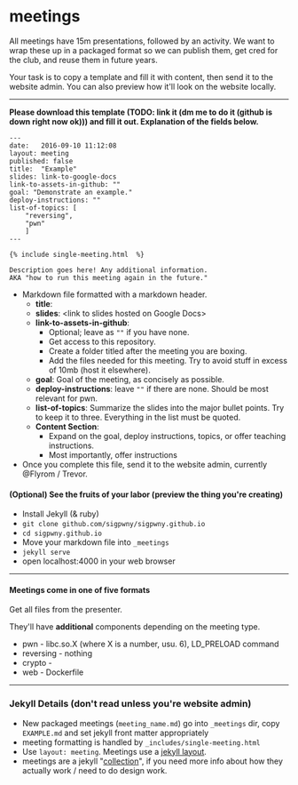 # meetings
All meetings have 15m presentations, followed by an activity. We want to
wrap these up in a packaged format so we can publish them, get cred for the
club, and reuse them in future years.

Your task is to copy a template and fill it with content, then send it to
the website admin. You can also preview how it'll look on the website
locally.

---

**Please download this template (TODO: link it (dm me to do it (github is down right now ok))) and fill it out. Explanation of the fields below.** 
```
---
date:   2016-09-10 11:12:08
layout: meeting
published: false
title:  "Example"
slides: link-to-google-docs
link-to-assets-in-github: ""
goal: "Demonstrate an example."
deploy-instructions: ""
list-of-topics: [
	"reversing",
	"pwn"
	]
---

{% include single-meeting.html  %}

Description goes here! Any additional information.
AKA "how to run this meeting again in the future."
```

* Markdown file formatted with a markdown header.
	* **title**: 
	* **slides**: \<link to slides hosted on Google Docs\>
	* **link-to-assets-in-github**:
		* Optional; leave as `""` if you have none.
		* Get access to this repository. 
		* Create a folder titled after the meeting you are boxing.
		* Add the files needed for this meeting. Try to avoid stuff in
		excess of 10mb (host it elsewhere).
	* **goal**: Goal of the meeting, as concisely as possible.
	* **deploy-instructions**: leave `""` if there are none. Should be most
	relevant for pwn.
	* **list-of-topics**: Summarize the slides into the major bullet points.
	Try to keep it to three. Everything in the list must be quoted.
	* **Content Section**:
		* Expand on the goal, deploy instructions, topics, or offer
		teaching instructions.
		* Most importantly, offer instructions 
* Once you complete this file, send it to the
	website admin, currently @Flyrom / Trevor.

#### (Optional) See the fruits of your labor (preview the thing you're creating)
* Install Jekyll (& ruby)
* `git clone github.com/sigpwny/sigpwny.github.io`
* `cd sigpwny.github.io`
* Move your markdown file into `_meetings`
* `jekyll serve`
* open localhost:4000 in your web browser

---

#### Meetings come in one of five formats
Get all files from the presenter.

They'll have **additional** components depending on the meeting type.
 * pwn - libc.so.X (where X is a number, usu. 6), LD_PRELOAD command
 * reversing - nothing
 * crypto - 
 * web - Dockerfile

---

### Jekyll Details (don't read unless you're website admin)

* New packaged meetings (`meeting_name.md`) go into `_meetings` dir, copy
`EXAMPLE.md` and set jekyll front matter appropriately
* meeting formatting is handled by `_includes/single-meeting.html`
* Use `layout: meeting`. Meetings use a [jekyll layout](https://jekyllrb.com/docs/layouts/).
* meetings are a jekyll
"[collection](https://jekyllrb.com/docs/collections/)", if you need more
info about how they actually work / need to do design work.
